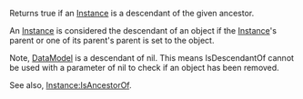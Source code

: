 Returns true if an [Instance](https://developer.roblox.com/en-us/api-reference/class/Instance) is a descendant of the given ancestor.

An [Instance](https://developer.roblox.com/en-us/api-reference/class/Instance) is considered the descendant of an object if the [Instance](https://developer.roblox.com/en-us/api-reference/class/Instance)'s parent or one of its parent's parent is set to the object.

Note, [DataModel](https://developer.roblox.com/en-us/api-reference/class/DataModel) is a descendant of nil. This means IsDescendantOf cannot be used with a parameter of nil to check if an object has been removed.

See also, [Instance:IsAncestorOf](https://developer.roblox.com/en-us/api-reference/function/Instance/IsAncestorOf).